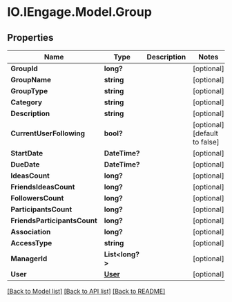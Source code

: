 # IO.IEngage.Model.Group
## Properties

Name | Type | Description | Notes
------------ | ------------- | ------------- | -------------
**GroupId** | **long?** |  | [optional] 
**GroupName** | **string** |  | [optional] 
**GroupType** | **string** |  | [optional] 
**Category** | **string** |  | [optional] 
**Description** | **string** |  | [optional] 
**CurrentUserFollowing** | **bool?** |  | [optional] [default to false]
**StartDate** | **DateTime?** |  | [optional] 
**DueDate** | **DateTime?** |  | [optional] 
**IdeasCount** | **long?** |  | [optional] 
**FriendsIdeasCount** | **long?** |  | [optional] 
**FollowersCount** | **long?** |  | [optional] 
**ParticipantsCount** | **long?** |  | [optional] 
**FriendsParticipantsCount** | **long?** |  | [optional] 
**Association** | **long?** |  | [optional] 
**AccessType** | **string** |  | [optional] 
**ManagerId** | **List&lt;long?&gt;** |  | [optional] 
**User** | [**User**](User.md) |  | [optional] 

[[Back to Model list]](../README.md#documentation-for-models) [[Back to API list]](../README.md#documentation-for-api-endpoints) [[Back to README]](../README.md)


